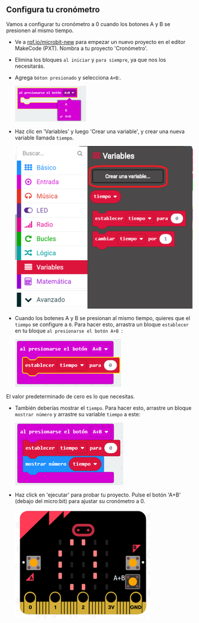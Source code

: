 ## Configura tu cronómetro

Vamos a configurar tu cronómetro a 0 cuando los botones A y B se presionen al mismo tiempo.

+ Ve a <a href="http://rpf.io/microbit-new" target="_blank">rpf.io/microbit-new</a> para empezar un nuevo proyecto en el editor MakeCode (PXT). Nombra a tu proyecto 'Cronómetro'.

+ Elimina los bloques `al iniciar` y `para siempre`, ya que nos los necesitarás.

+ Agrega `bóton presionado` y selecciona `A+B`:.
    
    ![captura de pantalla](images/clock-a-b.png)

+ Haz clic en 'Variables' y luego 'Crear una variable', y crear una nueva variable llamada `tiempo`.
    
    ![captura de pantalla](images/clock-var-time.png)

+ Cuando los botenes A y B se presionan al mismo tiempo, quieres que el `tiempo` se configure a `0`. Para hacer esto, arrastra un bloque `establecer` en tu bloque `al presionarse el botón A+B `:
    
    ![captura de pantalla](images/clock-reset-1.png)

El valor predeterminado de cero es lo que necesitas.

+ También deberías mostrar el `tiempo`. Para hacer esto, arrastre un bloque `mostrar número` y arrastre su variable `tiempo` a este:
    
    ![captura de pantalla](images/clock-reset-show.png)

+ Haz click en 'ejecutar' para probar tu proyecto. Pulse el botón 'A+B' (debajo del micro:bit) para ajustar su cronómetro a 0.
    
    ![captura de pantalla](images/clock-test-reset.png)